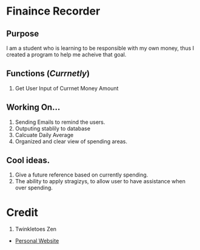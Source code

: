 # Finaince Recorder

## Purpose
I am a student who is learning to be responsible with my own money, thus I created a program to help me acheive that goal.

## Functions (*Currnetly*)
1. Get User Input of Currnet Money Amount

## Working On...
1. Sending Emails to remind the users.
2. Outputing stablily to database
3. Calcuate Daily Average
4. Organized and clear view of spending areas.

## Cool ideas.
1. Give a future reference based on currently spending. 
2. The ability to apply stragizys, to allow user to have assistance when over spending. 

# Credit 
1. Twinkletoes Zen 
- [Personal Website](https://twinkletoes5.netlify.app/)
